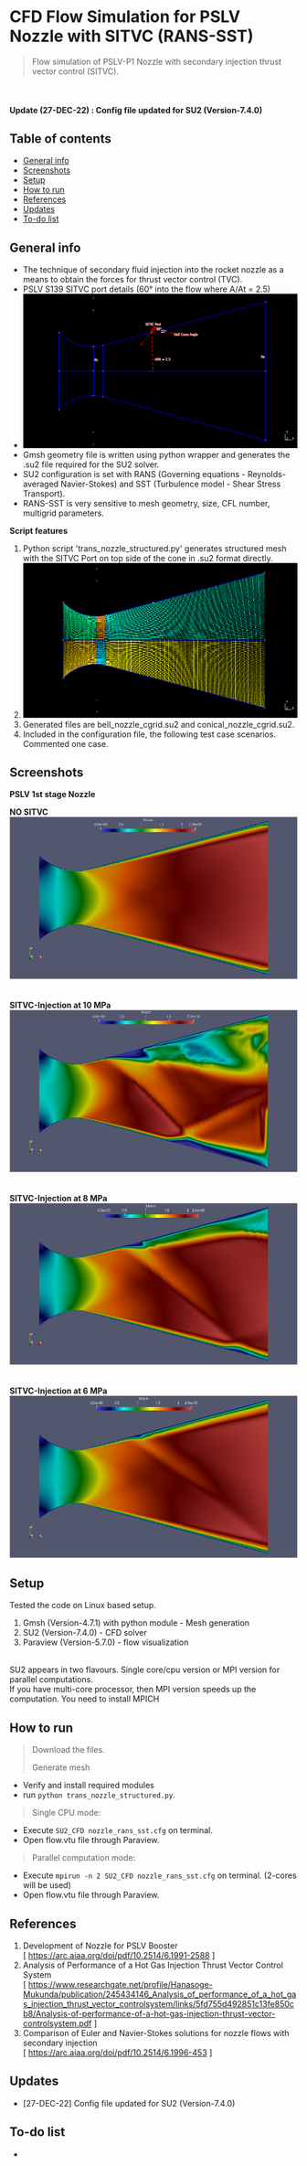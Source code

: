 # CFD Flow Simulation for PSLV Nozzle with SITVC (RANS-SST)
> Flow simulation of PSLV-P1 Nozzle with secondary injection thrust vector control (SITVC).  
   
&nbsp;    
#### Update (27-DEC-22) : Config file updated for SU2 (Version-7.4.0)  

## Table of contents
* [General info](#general-info)
* [Screenshots](#screenshots)
* [Setup](#setup)
* [How to run ](#how)
* [References](#references)
* [Updates](#updates)
* [To-do list](#to-do)

## General info      
>   
* The technique of secondary fluid injection into the rocket nozzle as a means to obtain the forces for thrust vector control (TVC).   
* PSLV S139 SITVC port details (60° into the flow where A/At = 2.5)   
* ![results](./img/config_pslv_p1_sitvc_s.png)   
* Gmsh geometry file is written using python wrapper and generates the .su2 file required for the SU2 solver.    
* SU2 configuration is set with RANS (Governing equations - Reynolds-averaged Navier-Stokes) and SST (Turbulence model - Shear Stress Transport).   
* RANS-SST is very sensitive to mesh geometry, size, CFL number, multigrid parameters.    

**Script features**     
>
1.  Python script 'trans_nozzle_structured.py' generates structured mesh with the SITVC Port on top side of the cone in .su2 format directly.   
2.  ![results](./img/mesh_pslv_p1_sitvc_s.png)   
3. Generated files are bell_nozzle_cgrid.su2 and  conical_nozzle_cgrid.su2.
4. Included in the configuration file, the following test case scenarios.  Commented one case. 

## Screenshots

**PSLV 1st stage Nozzle**   
>    
**NO SITVC**    
![results](./img/case_00MPa_mach_s.png)   
&nbsp;   
&nbsp;   
**SITVC-Injection at 10 MPa**    
![results](./img/case_10MPa_mach_s.png)   
&nbsp;   
&nbsp;   
**SITVC-Injection at 8 MPa**    
![results](./img/case_08MPa_mach_s.png)     
&nbsp;   
&nbsp;   
**SITVC-Injection at 6 MPa**    
![results](./img/case_06MPa_mach_s.png)     


## Setup
Tested the code on Linux based setup.    
>   
1. Gmsh (Version-4.7.1) with python module - Mesh generation
2. SU2 (Version-7.4.0) - CFD solver 
3. Paraview (Version-5.7.0) - flow visualization  

&nbsp;    
SU2 appears in two flavours. Single core/cpu version or MPI version for parallel computations.    
If you have multi-core processor, then MPI version speeds up the computation. You need to install MPICH   


## How to run   
> Download the files.       
> 
> Generate mesh   
> 
* Verify and install required modules    
* run `python trans_nozzle_structured.py`.    

> Single CPU mode:   
> 
* Execute `SU2_CFD nozzle_rans_sst.cfg` on terminal.    
* Open flow.vtu file through Paraview.    

> Parallel computation mode:   
> 
* Execute `mpirun -n 2 SU2_CFD nozzle_rans_sst.cfg` on terminal. (2-cores will be used)   
* Open flow.vtu file through Paraview.  

## References   
1.  Development of Nozzle for PSLV Booster   
[ https://arc.aiaa.org/doi/pdf/10.2514/6.1991-2588 ]   
2.  Analysis of Performance of a Hot Gas Injection Thrust Vector Control System    
[ https://www.researchgate.net/profile/Hanasoge-Mukunda/publication/245434146_Analysis_of_performance_of_a_hot_gas_injection_thrust_vector_controlsystem/links/5fd755d492851c13fe850cb8/Analysis-of-performance-of-a-hot-gas-injection-thrust-vector-controlsystem.pdf ]
3. Comparison of Euler and Navier-Stokes solutions for nozzle flows with secondary injection  
[ https://arc.aiaa.org/doi/pdf/10.2514/6.1996-453 ]  

## Updates     
*  [27-DEC-22] Config file updated for SU2 (Version-7.4.0)

## To-do list  
*

